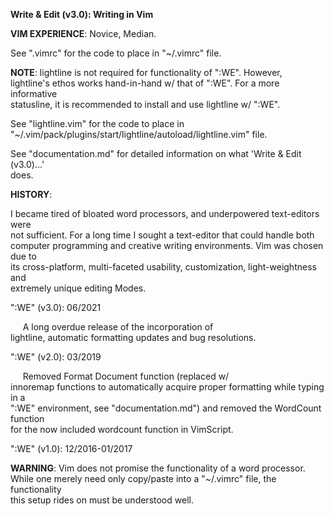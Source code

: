 <b>Write & Edit (v3.0): Writing in Vim</b> 

<b>VIM EXPERIENCE</b>: Novice, Median. 

See ".vimrc" for the code to place in "~/.vimrc" file. 

<b>NOTE</b>: lightline is not required for functionality of ":WE". However,<br
/> lightline's ethos works hand-in-hand w/ that of ":WE". For a more
informative<br /> statusline, it is recommended to install and use lightline w/
":WE". 

See "lightline.vim" for the code to place in<br />
"~/.vim/pack/plugins/start/lightline/autoload/lightline.vim" file. 

See "documentation.md" for detailed information on what 'Write & Edit
(v3.0)...'<br /> does. 

<b>HISTORY</b>: 

I became tired of bloated word processors, and underpowered text-editors were<br
/> not sufficient. For a long time I sought a text-editor that could handle
both<br /> computer programming and creative writing environments. Vim was
chosen due to<br /> its cross-platform, multi-faceted usability, customization,
light-weightness and<br /> extremely unique editing Modes. 

":WE" (v3.0): 06/2021<br /> 

&nbsp;&nbsp;&nbsp;&nbsp;&nbsp;A long overdue release of the incorporation of <br
/> lightline, automatic formatting updates and bug resolutions.<br /> 

":WE" (v2.0): 03/2019<br /> 

&nbsp;&nbsp;&nbsp;&nbsp;&nbsp;Removed Format Document function (replaced w/<br
/> innoremap functions to automatically acquire proper formatting while typing
in a<br /> ":WE" environment, see "documentation.md") and removed the WordCount
function<br /> for the now included wordcount function in VimScript.<br /> 

":WE" (v1.0): 12/2016-01/2017 

<b>WARNING</b>: Vim does not promise the functionality of a word processor.<br
/> While one merely need only copy/paste into a "~/.vimrc" file, the
functionality<br /> this setup rides on must be understood well. 
